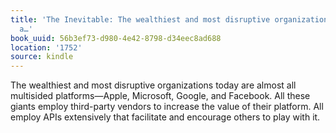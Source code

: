 ```yaml
---
title: 'The Inevitable: The wealthiest and most disruptive organizations today are
  a…'
book_uuid: 56b3ef73-d980-4e42-8798-d34eec8ad688
location: '1752'
source: kindle
---
```


The wealthiest and most disruptive organizations today are almost all multisided platforms—Apple, Microsoft, Google, and Facebook. All these giants employ third-party vendors to increase the value of their platform. All employ APIs extensively that facilitate and encourage others to play with it.
